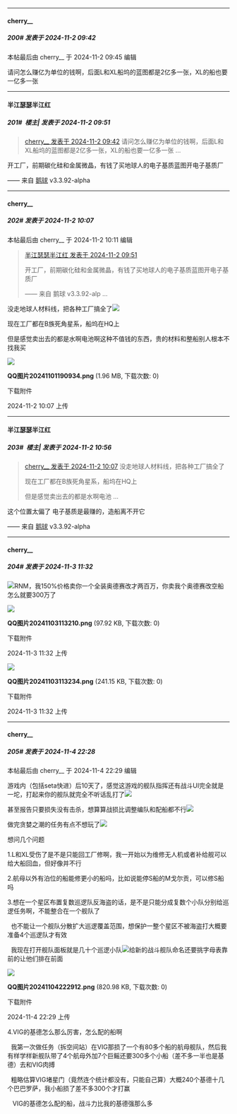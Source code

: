 ﻿
*****

####  cherry__  
##### 200#       发表于 2024-11-2 09:42

 本帖最后由 cherry__ 于 2024-11-2 09:45 编辑 

请问怎么赚亿为单位的钱啊，后面L和XL船坞的蓝图都是2亿多一张，XL的船也要一亿多一张


*****

####  半江瑟瑟半江红  
##### 201#         楼主| 发表于 2024-11-2 09:51

<blockquote><a href="httphttps://bbs.saraba1st.com/2b/forum.php?mod=redirect&amp;goto=findpost&amp;pid=66600235&amp;ptid=2151980" target="_blank">cherry__ 发表于 2024-11-2 09:42</a>
请问怎么赚亿为单位的钱啊，后面L和XL船坞的蓝图都是2亿多一张，XL的船也要一亿多一张 ...</blockquote>
开工厂，前期碳化硅和金属微晶，有钱了买地球人的电子基质蓝图开电子基质厂

—— 来自 [鹅球](https://www.pgyer.com/xfPejhuq) v3.3.92-alpha


*****

####  cherry__  
##### 202#       发表于 2024-11-2 10:07

 本帖最后由 cherry__ 于 2024-11-2 10:11 编辑 
<blockquote><a href="httphttps://bbs.saraba1st.com/2b/forum.php?mod=redirect&amp;goto=findpost&amp;pid=66600284&amp;ptid=2151980" target="_blank">半江瑟瑟半江红 发表于 2024-11-2 09:51</a>

开工厂，前期碳化硅和金属微晶，有钱了买地球人的电子基质蓝图开电子基质厂

—— 来自 鹅球 v3.3.92-alp ...</blockquote>
没走地球人材料线，把各种工厂搞全了<img src="https://static.saraba1st.com/image/smiley/face/44.gif" referrerpolicy="no-referrer">

现在工厂都在B族死角星系，船坞在HQ上

但是感觉卖出去的都是水啊电池啊这种不值钱的东西，贵的材料和整船别人根本不找我买

<img src="https://img.saraba1st.com/forum/202411/02/100744d4vlc5aafvj9nanz.png" referrerpolicy="no-referrer">

<strong>QQ图片20241101190934.png</strong> (1.96 MB, 下载次数: 0)

下载附件

2024-11-2 10:07 上传


*****

####  半江瑟瑟半江红  
##### 203#         楼主| 发表于 2024-11-2 10:56

<blockquote><a href="httphttps://bbs.saraba1st.com/2b/forum.php?mod=redirect&amp;goto=findpost&amp;pid=66600365&amp;ptid=2151980" target="_blank">cherry__ 发表于 2024-11-2 10:07</a>
没走地球人材料线，把各种工厂搞全了

现在工厂都在B族死角星系，船坞在HQ上

但是感觉卖出去的都是水啊电池 ...</blockquote>
这个位置太偏了
电子基质是最赚的，造船离不开它

—— 来自 [鹅球](https://www.pgyer.com/xfPejhuq) v3.3.92-alpha


*****

####  cherry__  
##### 204#       发表于 2024-11-3 11:32

<img src="https://static.saraba1st.com/image/smiley/face/45.gif" referrerpolicy="no-referrer">RNM，我150%价格卖你一个全装奥德赛改才两百万，你卖我个奥德赛改空船怎么就要300万了

<img src="https://img.saraba1st.com/forum/202411/03/113240sc64a3awanbh6ip3.png" referrerpolicy="no-referrer">

<strong>QQ图片20241103113210.png</strong> (97.92 KB, 下载次数: 0)

下载附件

2024-11-3 11:32 上传

<img src="https://img.saraba1st.com/forum/202411/03/113244ljjgjbywjglbbbzh.png" referrerpolicy="no-referrer">

<strong>QQ图片20241103113234.png</strong> (241.15 KB, 下载次数: 0)

下载附件

2024-11-3 11:32 上传


*****

####  cherry__  
##### 205#       发表于 2024-11-4 22:28

 本帖最后由 cherry__ 于 2024-11-4 22:29 编辑 

游戏内（包括seta快进）后10天了，感觉这游戏的舰队指挥还有战斗UI完全就是一坨，打起来你的舰队就完全不听话乱打了<img src="https://static.saraba1st.com/image/smiley/face/44.gif" referrerpolicy="no-referrer">

甚至报告只要损失没有击杀，想算算战损比调整编队和配船都不行<img src="https://static.saraba1st.com/image/smiley/face/44.gif" referrerpolicy="no-referrer">

做完贪婪之潮的任务有点不想玩了<img src="https://static.saraba1st.com/image/smiley/face/44.gif" referrerpolicy="no-referrer">

想问几个问题

1.L和XL受伤了是不是只能回工厂修啊，我一开始以为维修无人机或者补给舰可以给大船回血，但好像并不行

2.航母以外有泊位的船能修更小的船吗，比如说能停S船的M戈尔贡，可以修S船吗

3.想在一个星区布置复数巡逻队反海盗的话，是不是只能分成复数个小队分别给巡逻任务啊，不能整合在一个舰队了

  也不能让一个舰队分散扩大巡逻覆盖范围，想保护一整个星区不被海盗打大概要准备4个巡逻队才有效

  我现在打开舰队面板就是几十个巡逻小队<img src="https://static.saraba1st.com/image/smiley/face/44.gif" referrerpolicy="no-referrer">给新的战斗舰队命名还要挑字母表靠前的让他们排在前面

<img src="https://img.saraba1st.com/forum/202411/04/222922y66wn2yvvoy8y8pb.png" referrerpolicy="no-referrer">

<strong>QQ图片20241104222912.png</strong> (820.98 KB, 下载次数: 0)

下载附件

2024-11-4 22:29 上传

4.VIG的基德怎么那么厉害，怎么配的船啊

  我第一次做任务（拆空间站）在VIG那损了一个有80多个船的航母舰队，然后我有样学样新舰队带了4个航母外加7个巨鳐还要300多个小船（差不多一半也是基德）去和VIG肉搏

  粗略估算VIG堵星门（竟然连个统计都没有，只能自己算）大概240个基德十几个巴巴罗萨，我小船损了差不多300个才打赢

   VIG的基德怎么配的船，战斗力比我的基德强那么多

